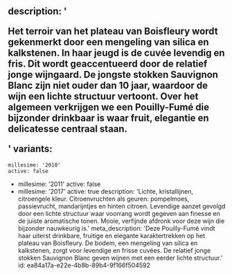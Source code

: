 description: '<p>Het terroir van het plateau van Boisfleury wordt gekenmerkt door een mengeling van silica en kalkstenen. In haar jeugd is de cuvée levendig en fris. Dit wordt geaccentueerd door de relatief jonge wijngaard. De jongste stokken Sauvignon Blanc zijn niet ouder dan 10 jaar, waardoor de wijn een lichte structuur vertoont. Over het algemeen verkrijgen we een Pouilly-Fumé die bijzonder drinkbaar is waar fruit, elegantie en delicatesse centraal staan.</p>'
variants:
  -
    millesime: '2010'
    active: false
  -
    millesime: '2011'
    active: false
  -
    millesime: '2017'
    active: true
    description: 'Lichte, kristallijnen, citroengele kleur. Citroenvruchten als geuren: pompelmoes, passievrucht, mandarijntjes en hinten citroen. Levendige aanzet gevolgd door een lichte structuur waar voorrang wordt gegeven aan finesse en de juiste aromatische tonen. Mooie, verfijnde afdronk voor deze wijn die bijzonder nauwkeurig is.'
meta_description: 'Deze Pouilly-Fumé vindt haar uiterst drinkbare, fruitige en elegante karaktertrekken op het plateau van Boisfleury. De bodem, een mengeling van silica en kalkstenen, zorgt voor levendige en frisse cuvées. De relatief jonge stokken Sauvignon Blanc geven wijnen met een eerder lichte structuur.'
id: ea84a17a-e22e-4b8b-89b4-9f166f504592
